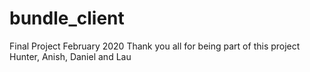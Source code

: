 # bundle_client
Final Project February 2020
Thank you all for being part of this project
Hunter, Anish, Daniel and Lau